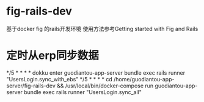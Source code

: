 # fig-rails-dev
基于docker fig 的rails开发环境
使用方法参考Getting started with Fig and Rails
# 定时从erp同步数据
*/5 * * * * dokku enter guodiantou-app-server bundle exec rails runner "UsersLogin.sync_with_ebs"
*/5 * * * * cd /home/guodiantou-app-server/fig-rails-dev && /usr/local/bin/docker-compose run guodiantou-app-server bundle exec rails runner "UsersLogin.sync_all"
